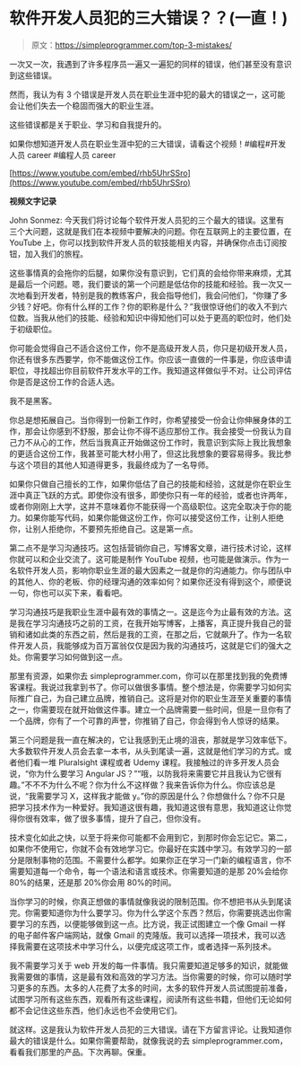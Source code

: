 # 软件开发人员犯的三大错误？？(一直！)

> 原文：<https://simpleprogrammer.com/top-3-mistakes/>

一次又一次，我遇到了许多程序员一遍又一遍犯的同样的错误，他们甚至没有意识到这些错误。

然而，我认为有 3 个错误是开发人员在职业生涯中犯的最大的错误之一，这可能会让他们失去一个稳固而强大的职业生涯。

这些错误都是关于职业、学习和自我提升的。

如果你想知道开发人员在职业生涯中犯的三大错误，请看这个视频！#编程#开发人员 career #编程人员 career

[https://www.youtube.com/embed/rhb5UhrSSro](https://www.youtube.com/embed/rhb5UhrSSro)

**视频文字记录**

John Sonmez: 今天我们将讨论每个软件开发人员犯的三个最大的错误。这里有三个大问题，这就是我们在本视频中要解决的问题。你在互联网上的主要位置，在 YouTube 上，你可以找到软件开发人员的软技能相关内容，并确保你点击订阅按钮，加入我们的旅程。

这些事情真的会拖你的后腿，如果你没有意识到，它们真的会给你带来麻烦，尤其是最后一个问题。嗯，我们要谈的第一个问题是低估你的技能和经验。我一次又一次地看到开发者，特别是我的教练客户，我会指导他们，我会问他们，“你赚了多少钱？好吧。你有什么样的工作？你的职称是什么？”我很惊讶他们的收入不到六位数。当我从他们的技能、经验和知识中得知他们可以处于更高的职位时，他们处于初级职位。

你可能会觉得自己不适合这份工作，你不是高级开发人员，你只是初级开发人员，你还有很多东西要学，你不能做这份工作。你应该一直做的一件事是，你应该申请职位，寻找超出你目前软件开发水平的工作。我知道这样做似乎不对。让公司评估你是否是这份工作的合适人选。

我不是黑客。

你总是想拓展自己。当你得到一份新工作时，你希望接受一份会让你伸展身体的工作，那会让你感到不舒服，那会让你不得不适应那份工作。我会接受一份我认为自己力不从心的工作，然后当我真正开始做这份工作时，我意识到实际上我比我想象的更适合这份工作，我甚至可能大材小用了，但这比我想象的要容易得多。我比参与这个项目的其他人知道得更多，我最终成为了一名导师。

如果你只做自己擅长的工作，如果你低估了自己的技能和经验，这就是你在职业生涯中真正飞跃的方式。即使你没有很多，即使你只有一年的经验，或者也许两年，或者你刚刚上大学，这并不意味着你不能获得一个高级职位。这完全取决于你的能力。如果你能写代码，如果你能做这份工作，你可以接受这份工作，让别人拒绝你，让别人拒绝你，不要预先拒绝自己。这是第一点。

第二点不是学习沟通技巧。这包括营销你自己，写博客文章，进行技术讨论，这样你就可以和企业交流了。这可能是制作 YouTube 视频，也可能是做演示。作为一名软件开发人员，影响你职业生涯的最大因素之一就是你的沟通能力。你与团队中的其他人、你的老板、你的经理沟通的效率如何？如果你还没有得到这个，顺便说一句，你也可以买下来，看看吧。

学习沟通技巧是我职业生涯中最有效的事情之一。这是迄今为止最有效的方法。这是我在学习沟通技巧之前的工资，在我开始写博客，上播客，真正提升我自己的营销和诸如此类的东西之前，然后是我的工资，在那之后，它就飙升了。作为一名软件开发人员，我能够成为百万富翁仅仅是因为我的沟通技巧，这就是它们的强大之处。你需要学习如何做到这一点。

那里有资源，如果你去 simpleprogrammer.com，你可以在那里找到我的免费博客课程。我说过我拿到书了。你可以做很多事情。整个想法是，你需要学习如何实际推广自己，为自己建立品牌，推销自己。这将是对你的职业生涯至关重要的事情之一，你需要现在就开始做这件事。建立一个品牌需要一些时间，但是一旦你有了一个品牌，你有了一个可靠的声誉，你推销了自己，你会得到令人惊讶的结果。

第三个问题是我一直在解决的，它让我感到无止境的沮丧，那就是学习效率低下。大多数软件开发人员会去拿一本书，从头到尾读一遍，这就是他们学习的方式。或者他们看一堆 Pluralsight 课程或者 Udemy 课程。我接触过的许多开发人员会说，“你为什么要学习 Angular JS？”“哦，以防我将来需要它并且我认为它很有趣。”不不不为什么不呢？你为什么不这样做？我来告诉你为什么。你应该总是说，“我需要学习 X，这样我才能做 y。”你的原因是什么？你想做什么？你不只是把学习技术作为一种爱好。我知道这很有趣，我知道这很有意思，我知道这让你觉得你很有效率，做了很多事情，提升了自己，但你没有。

技术变化如此之快，以至于将来你可能都不会用到它，到那时你会忘记它。第二，如果你不使用它，你就不会有效地学习它。你最好在实践中学习。有效学习的一部分是限制事物的范围。不需要什么都学。如果你正在学习一门新的编程语言，你不需要知道每一个命令，每一个语法和语言或技术。你需要知道的是那 20%会给你 80%的结果，还是那 20%你会用 80%的时间。

当你学习的时候，你真正想做的事情就像我说的限制范围。你不想把书从头到尾读完。你需要知道你为什么要学习。你为什么学这个东西？然后，你需要挑选出你需要学习的东西，以便能够做到这一点。比方说，我正试图建立一个像 Gmail 一样的电子邮件客户端网站，就像 Gmail 的克隆版。我可以选择一项技术，我可以选择我需要在这项技术中学习什么，以便完成这项工作，或者选择一系列技术。

我不需要学习关于 web 开发的每一件事情。我只需要知道足够多的知识，就能做我需要做的事情，这是最有效和高效的学习方法。当你需要的时候，你可以随时学习更多的东西。太多的人花费了太多的时间，太多的软件开发人员试图提前准备，试图学习所有这些东西，观看所有这些课程，阅读所有这些书籍，但他们无论如何都不会记住这些东西，他们永远也不会使用它们。

就这样。这是我认为软件开发人员犯的三大错误。请在下方留言评论。让我知道你最大的错误是什么。如果你需要帮助，就像我说的去 simpleprogrammer.com，看看我们那里的产品。下次再聊。保重。